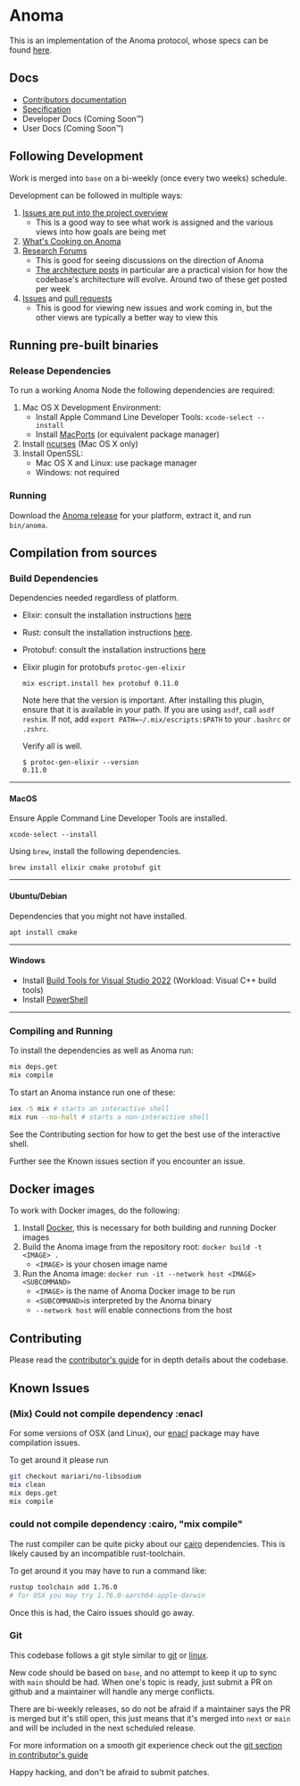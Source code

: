 # Anoma

This is an implementation of the Anoma protocol, whose specs can be
found [here](https://specs.anoma.net/latest).

## Docs

- [Contributors documentation](https://anoma.github.io/anoma/readme.html)
- [Specification](https://specs.anoma.net/latest/)
- Developer Docs (Coming Soon™)
- User Docs (Coming Soon™)

## Following Development

Work is merged into `base` on a bi-weekly (once every two weeks)
schedule.

Development can be followed in multiple ways:

1. [Issues are put into the project overview](https://github.com/orgs/anoma/projects/19)
   - This is a good way to see what work is assigned and the various
     views into how goals are being met
2. [What's Cooking on Anoma](https://github.com/orgs/anoma/projects/20 "A good view on how topics are progressing throughout a cycle")
3. [Research Forums](https://research.anoma.net/)
   - This is good for seeing discussions on the direction of Anoma
   - [The architecture posts](https://research.anoma.net/tags/c/protocol-design/25/architecture)
     in particular are a practical vision for how the codebase's
     architecture will evolve. Around two of these get posted per week
4. [Issues](https://github.com/anoma/anoma/issues) and [pull requests](https://github.com/anoma/anoma/pulls)
   - This is good for viewing new issues and work coming in, but the
     other views are typically a better way to view this

## Running pre-built binaries
### Release Dependencies
To run a working Anoma Node the following dependencies are required:

1. Mac OS X Development Environment:
    * Install Apple Command Line Developer Tools: `xcode-select --install`
    * Install [MacPorts](https://www.macports.org/install.php) (or equivalent package manager)
2. Install [ncurses](https://ports.macports.org/port/ncurses/) (Mac OS X only)
3. Install OpenSSL:
    * Mac OS X and Linux: use package manager
    * Windows: not required
### Running
Download the [Anoma release](https://github.com/anoma/anoma/releases) for your platform, extract it, and run `bin/anoma`.
## Compilation from sources
### Build Dependencies

Dependencies needed regardless of platform.
 - Elixir: consult the installation instructions [here](https://elixir-lang.org/install.html)
 - Rust: consult the installation instructions [here](https://www.rust-lang.org/tools/install).
 - Protobuf: consult the installation instructions [here](https://grpc.io/docs/protoc-installation/)
 - Elixir plugin for protobufs `protoc-gen-elixir`
   ```shell
   mix escript.install hex protobuf 0.11.0
   ```
   Note here that the version is important.
   After installing this plugin, ensure that it is available in your path.
   If you are using `asdf`, call `asdf reshim`. If not, add `export PATH=~/.mix/escripts:$PATH` to your `.bashrc` or `.zshrc`.

   Verify all is well.
   ```shell
   $ protoc-gen-elixir --version
   0.11.0
   ```

----
#### MacOS
Ensure Apple Command Line Developer Tools are installed.

```shell
xcode-select --install
```

Using `brew`, install the following dependencies.

```shell
brew install elixir cmake protobuf git
```

---
#### Ubuntu/Debian

Dependencies that you might not have installed.

```shell
apt install cmake
```

---
#### Windows

 - Install [Build Tools for Visual Studio 2022](https://visualstudio.microsoft.com/downloads/) (Workload: Visual C++ build tools)
 - Install [PowerShell](https://learn.microsoft.com/en-us/powershell/scripting/install/installing-powershell-on-windows?view=powershell-7.4)


---
### Compiling and Running

To install the dependencies as well as Anoma run:

```bash
mix deps.get
mix compile
```

To start an Anoma instance run one of these:

```bash
iex -S mix # starts an interactive shell
mix run --no-halt # starts a non-interactive shell
```

See the Contributing section for how to get the best use of the
interactive shell.

Further see the Known issues section if you encounter an issue.


## Docker images
To work with Docker images, do the following:
1. Install [Docker](https://docs.docker.com/engine/install/), this is necessary for both building and running Docker images
2. Build the Anoma image from the repository root: `docker build -t <IMAGE> .`
    * `<IMAGE>` is your chosen image name
4. Run the Anoma image: `docker run -it --network host <IMAGE> <SUBCOMMAND>`
    * `<IMAGE>` is the name of Anoma Docker image to be run
    * `<SUBCOMMAND>`is interpreted by the Anoma binary
    * `--network host` will enable connections from the host

## Contributing

Please read the [contributor's guide](./documentation/contributing.livemd) for in
depth details about the codebase.

## Known Issues

### (Mix) Could not compile dependency :enacl

For some versions of OSX (and Linux), our
[enacl](https://github.com/jlouis/enacl) package may have compilation issues.

To get around it please run

```sh
git checkout mariari/no-libsodium
mix clean
mix deps.get
mix compile
```

### could not compile dependency :cairo, "mix compile"

The rust compiler can be quite picky about our
[cairo](https://github.com/anoma/aarm-cairo) dependencies. This is
likely caused by an incompatible rust-toolchain.

To get around it you may have to run a command like:

```sh
rustup toolchain add 1.76.0
# for OSX you may try 1.76.0-aarch64-apple-darwin
```

Once this is had, the Cairo issues should go away.

### Git

This codebase follows a git style similar to
[git](https://git-scm.com/) or
[linux](https://git.kernel.org/pub/scm/linux/kernel/git/torvalds/linux.git).

New code should be based on `base`, and no attempt to keep it up to
sync with `main` should be had. When one's topic is ready, just submit
a PR on github and a maintainer will handle any merge conflicts.

There are bi-weekly releases, so do not be afraid if a maintainer says
the PR is merged but it's still open, this just means that it's merged
into `next` or `main` and will be included in the next scheduled
release.

For more information on a smooth git experience check out the [git
section in contributor's guide](./documentation/contributing/git.livemd)

Happy hacking, and don't be afraid to submit patches.